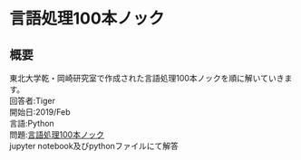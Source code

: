 # 言語処理100本ノック
## 概要
東北大学乾・岡崎研究室で作成された言語処理100本ノックを順に解いていきます。  
回答者:Tiger  
開始日:2019/Feb  
言語:Python  
問題:[言語処理100本ノック](http://www.cl.ecei.tohoku.ac.jp/nlp100/)  
jupyter notebook及びpythonファイルにて解答  

